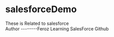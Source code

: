 # salesforceDemo
These is Related to salesforce
<br>
Author --------Feroz
Learning SalesForce Github
